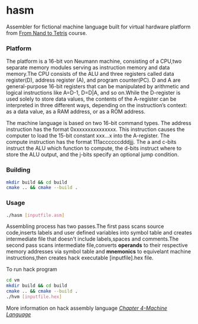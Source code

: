 # hasm
Assembler for fictional machine language built for virtual hardware platform from [From Nand to Tetris](https://www.coursera.org/learn/build-a-computer) course.
### Platform
The platform is a 16-bit von Neumann machine, consisting of a CPU,two separate memory modules serving as instruction memory and data memory.The CPU consists of the ALU and three registers called data register(D), address register (A), and program counter(PC). D and A are general-purpose 16-bit registers that can be manipulated by arithmetic and logical instructions like A=D-1, D=D|A, and so on.While the D-register is used solely to store data values, the contents of the A-register can be interpreted in three different ways, depending on the instruction’s context: as a data value, as a RAM address, or as a ROM address.

The machine language is based on two 16-bit command types. The address instruction has the format 0xxxxxxxxxxxxxxx.
This instruction causes the computer to load the 15-bit constant xxx...x into the A-register. The compute instruction has the format 111accccccdddjjj. The a and c-bits instruct the ALU which function to compute, the d-bits instruct where to store the ALU output, and the j-bits specify an optional jump condition.
### Building
```bash
mkdir build && cd build
cmake .. && cmake --build .
```
### Usage
```bash
./hasm [inputfile.asm]
```

Assembling process has two passes.The first pass scans source code,inserts labels and user defined variables into symbol table and creates intermediate file that doesn't include labels,spaces and comments.The second pass scans intermediate file,converts **operands** to their respective memory addresses via symbol table and **mnemonics** to equivelant machine instructions,then creates hack executable [inputfile].hex file.

To run hack program
```bash
cd vm
mkdir build && cd build
cmake .. && cmake --build .
./hvm [inputfile.hex]
```

More information on hack assembly language [*Chapter 4-Machine Language*](http://www.nand2tetris.org/chapters/chapter%2004.pdf)
